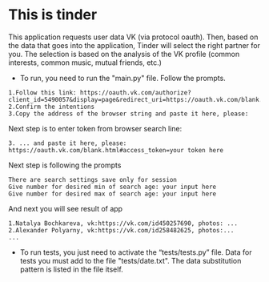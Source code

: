# This is tinder
This application requests user data VK (via protocol oauth).
Then, based on the data that goes into the application, Tinder will select the right partner for you. 
The selection is based on the analysis of the VK profile (common interests, common music, mutual friends, etc.)

* To run, you need to run the "main.py" file. Follow the prompts.
```text
1.Follow this link: https://oauth.vk.com/authorize?client_id=5490057&display=page&redirect_uri=https://oauth.vk.com/blank.html&scope=friends,photos,groups,pages&response_type=token&v=5.52
2.Confirm the intentions
3.Copy the address of the browser string and paste it here, please: 
 ```
Next step is to enter token from browser search line: 
```text
3. ... and paste it here, please:  https://oauth.vk.com/blank.html#access_token=your token here
```

Next step is following the prompts
```text
There are search settings save only for session
Give number for desired min of search age: your input here
Give number for desired max of search age: your input here
```

And next you will see result of app
```text
1.Natalya Bochkareva, vk:https://vk.com/id450257690, photos: ...
2.Alexander Polyarny, vk:https://vk.com/id258482625, photos:...
...
```


* To run tests, you just need to activate the “tests/tests.py” file. Data for tests you must 
add to the file "tests/date.txt". The data substitution pattern is listed in the file itself.


